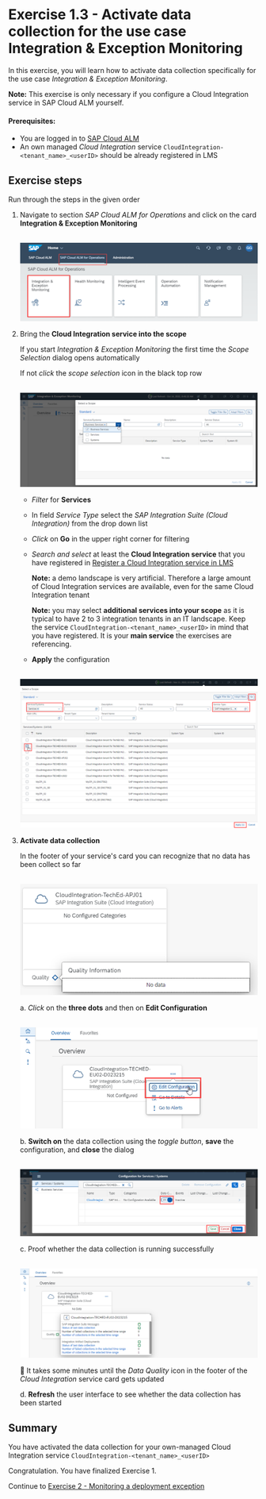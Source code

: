 # Exercise 1.3 - Activate data collection for the use case Integration & Exception Monitoring 

In this exercise, you will learn how to activate data collection specifically for the use case *Integration & Exception Monitoring*.

**Note:** This exercise is only necessary if you configure a Cloud Integration service in SAP Cloud ALM yourself.

#### Prerequisites:
- You are logged in to [SAP Cloud ALM](https://teched22-cloudalm-003.eu10.alm.cloud.sap/launchpad#Shell-home)
- An own managed *Cloud Integration* service `CloudIntegration-<tenant_name>_<userID>` should be already registered in LMS

## Exercise steps

Run through the steps in the given order

1. Navigate to section *SAP Cloud ALM for Operations* and click on the card **Integration & Exception Monitoring** 
      
    <br>![](/exercises/ex1/images/CALMLandingIntExMon.png)
  
2. Bring the **Cloud Integration service into the scope**

   If you start *Integration & Exception Monitoring* the first time the *Scope Selection* dialog opens automatically
   
   If not *click* the *scope selection* icon in the black top row
   
    <br>![](/exercises/ex1/images/InitialScopeSelection.png)
   
    - *Filter* for **Services**
    - In field *Service Type* select the *SAP Integration Suite (Cloud Integration)* from the drop down list
    - *Click* on **Go** in the upper right corner for filtering
    - *Search and select* at least the **Cloud Integration service** that you have registered in [Register a Cloud Integration service in LMS](/exercises/ex1/ex11)
    
        **Note:** a demo landscape is very artificial. Therefore a large amount of Cloud Integration services are available, even for the same Cloud Integration tenant
        
        **Note:** you may select **additional services into your scope** as it is typical to have 2 to 3 integration tenants in an IT landscape. Keep the service `CloudIntegration-<tenant_name>_<userID>` in mind that you have registered. It is your **main service** the exercises are referencing.
        
    - **Apply** the configuration
      
     <br>![](/exercises/ex1/images/ScopeSelectionRegisteredService.png)
      
3. **Activate data collection**

    In the footer of your service's card you can recognize that no data has been collect so far
    
   <br>![](/exercises/ex1/images/IMOverviewNoData.png)

    a. *Click* on the **three dots** and then on **Edit Configuration**
    
    <br>![](/exercises/ex1/images/IMOverviewEditConfiguration.png)
    
    b. **Switch on** the data collection using the *toggle button*, **save** the configuration, and **close** the dialog
    
    <br>![](/exercises/ex1/images/IMConfigDataCollection.png)
	
    c. Proof whether the data collection is running successfully
    
    <br>![](/exercises/ex1/images/IMOverviewDataCollectionActivated.png)

     :custard: It takes some minutes until the *Data Quality* icon in the footer of the *Cloud Integration* service card gets updated
     
    d. **Refresh** the user interface to see whether the data collection has been started 
    
## Summary

You have activated the data collection for your own-managed Cloud Integration service `CloudIntegration-<tenant_name>_<userID>`

Congratulation. You have finalized Exercise 1. 

Continue to [Exercise 2 - Monitoring a deployment exception](/exercises/ex2/) 
